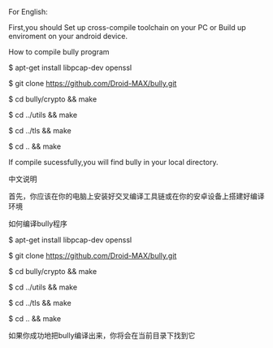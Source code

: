 For English:

First,you should Set up cross-compile toolchain on your PC or Build up enviroment on your android device.

How to compile bully program

$ apt-get install libpcap-dev openssl

$ git clone https://github.com/Droid-MAX/bully.git

$ cd bully/crypto && make

$ cd ../utils && make

$ cd ../tls && make

$ cd .. && make

If compile sucessfully,you will find bully in your local directory.



中文说明

首先，你应该在你的电脑上安装好交叉编译工具链或在你的安卓设备上搭建好编译环境

如何编译bully程序

$ apt-get install libpcap-dev openssl

$ git clone https://github.com/Droid-MAX/bully.git

$ cd bully/crypto && make

$ cd ../utils && make

$ cd ../tls && make

$ cd .. && make

如果你成功地把bully编译出来，你将会在当前目录下找到它
